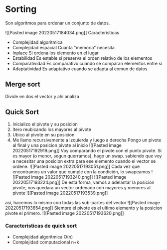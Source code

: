 # Sorting
Son algoritmos para ordenar un conjunto de datos.

![[Pasted image 20220517184034.png]]
Caracteristicas
- Complejidad algoritmica
- Complejidad espacial
	Cuanta "memoria" necesita
- Inplace
	Si ordena los elemento en el lugar
- Estabilidad
	Es estable si preserva el orden relativo de los elementos
- Comparatividad
	Es comparativo cuando se comparan elementos entre si
- Adaptatividad
	Es adaptativo cuando se adapta al comun de datos
## Merge sort
Divide en dos el vector y ahi analiza

## Quick Sort
1. Inicializo el pivote y su posición
2. Itero reubicando los mayores al pivote
3. Ubico al pivote en su posicion
4. Me llamo recursivamente a izquierda y luego a derecha
Pongo un pivote al final y una posicion pivote al inicio
![[Pasted image 20220517192919.png]]
Voy comparando el pivote con el punto pivote. Si es mayor (o menor, segun querramos), hago un swap. sabiendo que voy a necesitar una posicion extra para ese elemento cuando el vector se ordene.
![[Pasted image 20220517193051.png]]
Cada vez que encontramos un valor que cumple con la condición, lo swapeamos
![[Pasted image 20220517193240.png]]
![[Pasted image 20220517193224.png]]
 De esta forma, vamos a adelantar la posicion pivote, nos quedara un vector ordenado con mayores y menores al pivote 
 ![[Pasted image 20220517193539.png]]

asi, hacemos lo mismo con todas las sub-partes del vector
![[Pasted image 20220517193654.png]]
Siempre el pivote es el ultimo elemento y la posicion pivote el primero.
![[Pasted image 20220517193620.png]]

### Caracteristicas de quick sort
- Complejidad algorítmica
	O(n)
- Complejidad computacional
	n+k